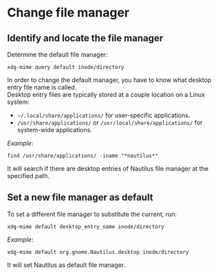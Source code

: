 # Change file manager

## Identify and locate the file manager

Determine the default file manager:

```shell
xdg-mime query default inode/directory
```

In order to change the default manager, you have to know what desktop entry file name is called. 
\
Desktop entry files are typically stored at a couple location on a Linux system:
- `~/.local/share/applications/` for user-specific applications.
- `/usr/share/applications/` or `/usr/local/share/applications/` for system-wide applications.

*Example*:

```shell
find /usr/share/applications/ -iname "*nautilus*"
```

It will search if there are desktop entries of Nautilus file manager at the specified path.

## Set a new file manager as default

To set a different file manager to substitute the current, run:

```shell
xdg-mime default desktop_entry_name inode/directory
```

*Example*:

```shell
xdg-mime default org.gnome.Nautilus.desktop inode/directory
```

It will set Nautilus as default file manager.
